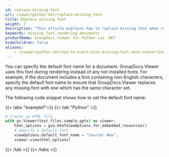 ```yaml
---
id: replace-missing-font
url: viewer/python-net/replace-missing-font
title: Replace missing font
weight: 7
description: "This article explains how to replace missing font when rendering documents with GroupDocs.Viewer within your Python applications."
keywords: missing font,rendering documents
productName: GroupDocs.Viewer for Python via .NET
hideChildren: False
aliases:
    - /viewer/python-net/how-to-substitute-missing-font-when-converting-presentations/
---
```

You can specify the default font name for a document. GroupDocs.Viewer uses this font during rendering instead of any not installed fonts. For example, if the document includes a font containing non-English characters, specify the default font name to ensure that GroupDocs.Viewer replaces any missing font with one which has the same character set. 

The following code snippet shows how to set the default font name:

{{< tabs "example1">}}
{{< tab "Python" >}}
```python
# Create an HTML file.
with gv.Viewer(test_files.sample_pptx) as viewer:
    html_options = gvo.HtmlViewOptions.for_embedded_resources()
    # Specify a default font.
    viewOptions.default_font_name = "Courier New";
    viewer.view(html_options)       
```
{{< /tab >}}
{{< /tabs >}}